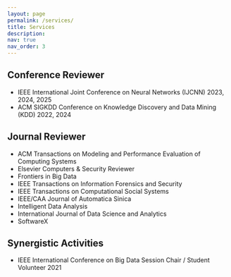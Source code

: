 ```yaml
---
layout: page
permalink: /services/
title: Services
description:
nav: true
nav_order: 3
---
```


## Conference Reviewer
- IEEE International Joint Conference on Neural Networks (IJCNN) 2023, 2024, 2025
- ACM SIGKDD Conference on Knowledge Discovery and Data Mining (KDD) 2022, 2024

## Journal Reviewer
- ACM Transactions on Modeling and Performance Evaluation of Computing Systems
- Elsevier Computers & Security Reviewer
- Frontiers in Big Data
- IEEE Transactions on Information Forensics and Security
- IEEE Transactions on Computational Social Systems
- IEEE/CAA Journal of Automatica Sinica
- Intelligent Data Analysis
- International Journal of Data Science and Analytics
- SoftwareX 

## Synergistic Activities
- IEEE International Conference on Big Data Session Chair / Student Volunteer 2021